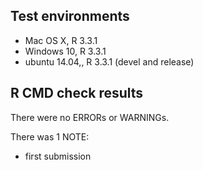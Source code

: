 ## Test environments
* Mac OS X, R 3.3.1
* Windows 10, R 3.3.1
* ubuntu 14.04,, R 3.3.1 (devel and release)

## R CMD check results
There were no ERRORs or WARNINGs. 

There was 1 NOTE:
  * first submission
